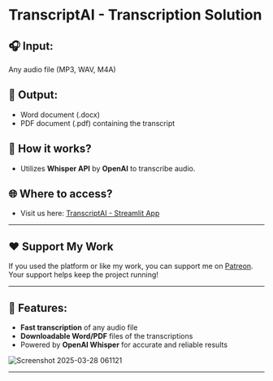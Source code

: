 # TranscriptAI - Transcription Solution

## 🎧 Input: 
Any audio file (MP3, WAV, M4A)

## 📄 Output: 
- Word document (.docx) 
- PDF document (.pdf) containing the transcript

## 🔧 How it works?
- Utilizes **Whisper API** by **OpenAI** to transcribe audio.

## 🌐 Where to access?
- Visit us here: [TranscriptAI - Streamlit App](https://transcriptai25.streamlit.app/)

---

## ❤️ Support My Work  
If you used the platform or like my work, you can support me on [Patreon](https://patreon.com/CesarLeoni). Your support helps keep the project running!  

---
## 🌟 Features:
- **Fast transcription** of any audio file
- **Downloadable Word/PDF** files of the transcriptions
- Powered by **OpenAI Whisper** for accurate and reliable results

  
![Screenshot 2025-03-28 061121](https://github.com/user-attachments/assets/85afa07b-47c8-4d03-8c4d-57a8a5732190)

---
